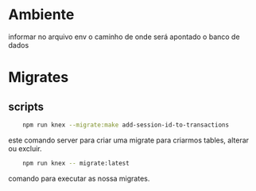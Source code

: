 # Ambiente

informar no arquivo env o caminho de onde será apontado o banco de dados

# Migrates

## scripts

```bash
    npm run knex --migrate:make add-session-id-to-transactions
```
este comando server para criar uma migrate para criarmos tables, alterar ou excluir. 

```bash
    npm run knex -- migrate:latest
```
comando para executar as nossa migrates. 
